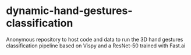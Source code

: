 # dynamic-hand-gestures-classification
Anonymous repository to host code and data to run the 3D hand gestures classification pipeline based on Vispy and a ResNet-50 trained with Fast.ai
